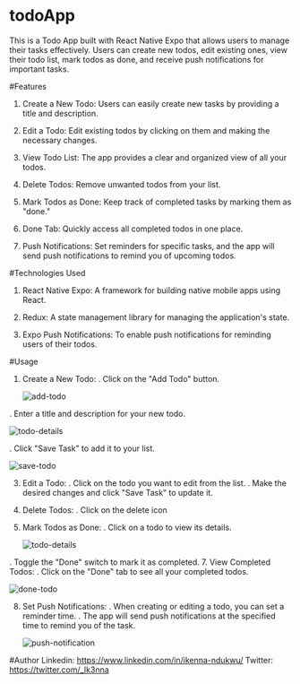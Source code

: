 # todoApp
This is a Todo App built with React Native Expo that allows users to manage their tasks effectively. Users can create new todos, edit existing ones, view their todo list, mark todos as done, and receive push notifications for important tasks.

#Features
1.  Create a New Todo: Users can easily create new tasks by providing a title and description.

2.  Edit a Todo: Edit existing todos by clicking on them and making the necessary changes.

3.  View Todo List: The app provides a clear and organized view of all your todos.

4.  Delete Todos: Remove unwanted todos from your list.

5.  Mark Todos as Done: Keep track of completed tasks by marking them as "done."

6.  Done Tab: Quickly access all completed todos in one place.

7.  Push Notifications: Set reminders for specific tasks, and the app will send push notifications to remind you of upcoming todos.

#Technologies Used
1.  React Native Expo: A framework for building native mobile apps using React.

2.  Redux: A state management library for managing the application's state.

3.  Expo Push Notifications: To enable push notifications for reminding users of their todos.

#Usage
1.  Create a New Todo:
  .  Click on the "Add Todo" button.


    ![add-todo](https://github.com/Ik3nna/todoApp/assets/101594456/dbc77727-0e60-4865-a859-8de0f96d6a6e)

    
  .  Enter a title and description for your new todo.
  
  
  ![todo-details](https://github.com/Ik3nna/todoApp/assets/101594456/5490009c-f2ad-492e-87b5-ab48cc6273ef)

  
  .  Click "Save Task" to add it to your list.
  
  
  ![save-todo](https://github.com/Ik3nna/todoApp/assets/101594456/fa4ff29e-7413-4279-97b4-233ac684f054)

  
3.  Edit a Todo:
  .  Click on the todo you want to edit from the list.
  .  Make the desired changes and click "Save Task" to update it.
4.  Delete Todos:
  .  Click on the delete icon
5.  Mark Todos as Done:
  .  Click on a todo to view its details.

    
    ![todo-details](https://github.com/Ik3nna/todoApp/assets/101594456/cc57a18a-dda5-49f6-bd7c-a92be7c7f721)

    
  .  Toggle the "Done" switch to mark it as completed.
7.  View Completed Todos:
  .  Click on the "Done" tab to see all your completed todos.
  
  
  ![done-todo](https://github.com/Ik3nna/todoApp/assets/101594456/2469d9c2-b230-4a12-bd44-88bdadedaa8d)

  
8.  Set Push Notifications:
  .  When creating or editing a todo, you can set a reminder time.
  .  The app will send push notifications at the specified time to remind you of the task.


    ![push-notification](https://github.com/Ik3nna/todoApp/assets/101594456/150d0a83-4ee3-4dfd-acbd-41c39703390e)

    
#Author
Linkedin: https://www.linkedin.com/in/ikenna-ndukwu/
Twitter:  https://twitter.com/_Ik3nna


